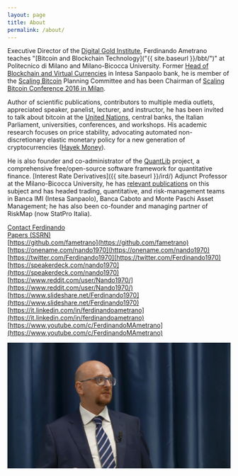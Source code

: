 ```yaml
---
layout: page
title: About
permalink: /about/
---
```


Executive Director of the
[Digital Gold Institute](https://www.digitalgoldinstitute.org),
Ferdinando Ametrano teaches
"[Bitcoin and Blockchain Technology]("{{ site.baseurl }}/bbt/")"
at Politecnico di Milano and Milano-Bicocca University.
Former [Head of Blockchain and Virtual Currencies](https://goo.gl/QdDTuN)
in Intesa Sanpaolo bank, he is member of the [Scaling Bitcoin](https://scalingbitcoin.org/)
Planning Committee and has been Chairman of
[Scaling Bitcoin Conference 2016 in Milan](https://milan2016.scalingbitcoin.org/). 

Author of scientific publications, contributors to multiple media outlets,
appreciated speaker, panelist, lecturer, and instructor, he has been
invited to talk about bitcoin at the
[United Nations](https://www.youtube.com/watch?v=VbwUwioZ9F0&t=330s&index=10&list=PLrVvuryXHYTezxoQBL7Lw3svQEVd2uTzZ),
central banks, the Italian Parliament, universities, conferences, and
workshops. His academic research focuses on price stability, advocating
automated non-discretionary elastic monetary policy for a new generation
of cryptocurrencies ([Hayek Money](https://ssrn.com/abstract=2425270)).

He is also founder and co-administrator of the
[QuantLib](https://www.quantlib.org) project,
a comprehensive free/open-source software framework for quantitative finance.
[Interest Rate Derivatives]({{ site.baseurl }}/ird/) Adjunct Professor at the
Milano-Bicocca University, he has
[relevant publications](https://ssrn.com/author=510135) on this subject and
has headed trading, quantitative, and risk-management teams in Banca IMI
(Intesa Sanpaolo), Banca Caboto and Monte Paschi Asset Management; he has
also been co-founder and managing partner of RiskMap (now StatPro Italia).

[Contact Ferdinando](https://docs.google.com/forms/d/101nW2MzLYJDN69ELY6fdJCys-dNOTEKMUsDni5wW9Aw/edit)  
[Papers (SSRN)](https://ssrn.com/author=510135)  
[https://github.com/fametrano](https://github.com/fametrano)  
[https://onename.com/nando1970](https://onename.com/nando1970)  
[https://twitter.com/Ferdinando1970](https://twitter.com/Ferdinando1970)  
[https://speakerdeck.com/nando1970](https://speakerdeck.com/nando1970)  
[https://www.reddit.com/user/Nando1970/](https://www.reddit.com/user/Nando1970/)  
[https://www.slideshare.net/Ferdinando1970](https://www.slideshare.net/Ferdinando1970)  
[https://it.linkedin.com/in/ferdinandoametrano](https://it.linkedin.com/in/ferdinandoametrano)  
[https://www.youtube.com/c/FerdinandoMAmetrano](https://www.youtube.com/c/FerdinandoMAmetrano)

![Ferdinando M. Ametrano](images/201809AmetranoProfileRectangular.jpg)
